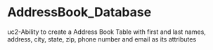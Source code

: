 # AddressBook_Database
uc2-Ability to create a Address
Book Table with first and
last names, address, city,
state, zip, phone number
and email as its attributes
